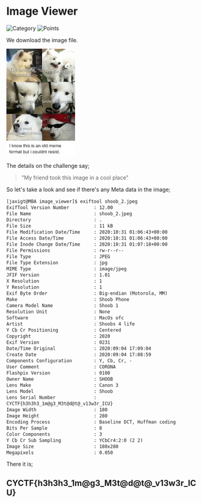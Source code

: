 # Image Viewer

![Category](http://img.shields.io/badge/Category-Forensics-orange?style=for-the-badge) ![Points](http://img.shields.io/badge/Points-125-brightgreen?style=for-the-badge)

We download the image file.

![image](https://github.com/CTSecUK/CyberYoddha-CTF-2020/blob/main/images/image_viewer_shoob_2.jpeg)

The details on the challenge say; 

> "My friend took this image in a cool place"

So let's take a look and see if there's any Meta data in the image;

```
[jaxigt@MBA image_viewer]$ exiftool shoob_2.jpeg 
ExifTool Version Number         : 12.00
File Name                       : shoob_2.jpeg
Directory                       : .
File Size                       : 11 kB
File Modification Date/Time     : 2020:10:31 01:06:43+00:00
File Access Date/Time           : 2020:10:31 01:06:43+00:00
File Inode Change Date/Time     : 2020:10:31 01:07:18+00:00
File Permissions                : rw-r--r--
File Type                       : JPEG
File Type Extension             : jpg
MIME Type                       : image/jpeg
JFIF Version                    : 1.01
X Resolution                    : 1
Y Resolution                    : 1
Exif Byte Order                 : Big-endian (Motorola, MM)
Make                            : Shoob Phone
Camera Model Name               : Shoob 1
Resolution Unit                 : None
Software                        : MacOs ofc
Artist                          : Shoobs 4 life
Y Cb Cr Positioning             : Centered
Copyright                       : 2020
Exif Version                    : 0231
Date/Time Original              : 2020:09:04 17:09:04
Create Date                     : 2020:09:04 17:08:59
Components Configuration        : Y, Cb, Cr, -
User Comment                    : CORONA
Flashpix Version                : 0100
Owner Name                      : SHOOB
Lens Make                       : Canon 3
Lens Model                      : Shoob
Lens Serial Number              : CYCTF{h3h3h3_1m@g3_M3t@d@t@_v13w3r_ICU}
Image Width                     : 180
Image Height                    : 280
Encoding Process                : Baseline DCT, Huffman coding
Bits Per Sample                 : 8
Color Components                : 3
Y Cb Cr Sub Sampling            : YCbCr4:2:0 (2 2)
Image Size                      : 180x280
Megapixels                      : 0.050
```

There it is;

## CYCTF{h3h3h3_1m@g3_M3t@d@t@_v13w3r_ICU}
